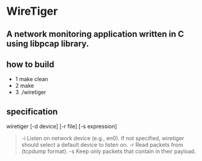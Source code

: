 # WireTiger 
## A network monitoring application written in C using libpcap library.

## how to build
- 1 make clean
- 2 make
- 3 ./wiretiger 

## specification
wiretiger [-d device] [-r file] [-s expression]

> -i  Listen on network device (e.g., en0). If not specified, wiretiger 
    should select a default device to listen on. 
> -r  Read packets from <file> (tcpdump format). 
> -s  Keep only packets that contain <string> in their payload.






